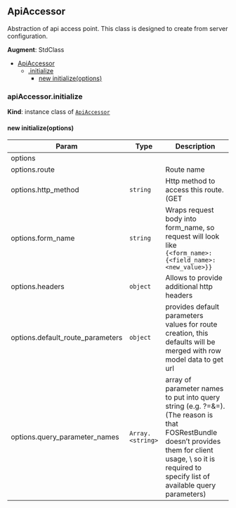 <a name="module_ApiAccessor"></a>
## ApiAccessor
Abstraction of api access point. This class is designed to create from server configuration.

**Augment**: StdClass  

* [ApiAccessor](#module_ApiAccessor)
  * [.initialize](#module_ApiAccessor#initialize)
    * [new initialize(options)](#new_module_ApiAccessor#initialize_new)

<a name="module_ApiAccessor#initialize"></a>
### apiAccessor.initialize
**Kind**: instance class of <code>[ApiAccessor](#module_ApiAccessor)</code>  
<a name="new_module_ApiAccessor#initialize_new"></a>
#### new initialize(options)

| Param | Type | Description |
| --- | --- | --- |
| options |  |  |
| options.route |  | Route name |
| options.http_method | <code>string</code> | Http method to access this route. (GET|POST|PUT|PATCH...) |
| options.form_name | <code>string</code> | Wraps request body into form_name, so request will look like                            `{<form_name>:{<field_name>: <new_value>}}` |
| options.headers | <code>object</code> | Allows to provide additional http headers |
| options.default_route_parameters | <code>object</code> | provides default parameters values for route creation,                            this defaults will be merged with row model data to get url |
| options.query_parameter_names | <code>Array.&lt;string&gt;</code> | array of parameter names to put into query string                         (e.g. ?<parameter-name>=<value>&<parameter-name>=<value>).                         (The reason is that FOSRestBundle doesn’t provides them for client usage, \                         so it is required to specify list of available query parameters) |

